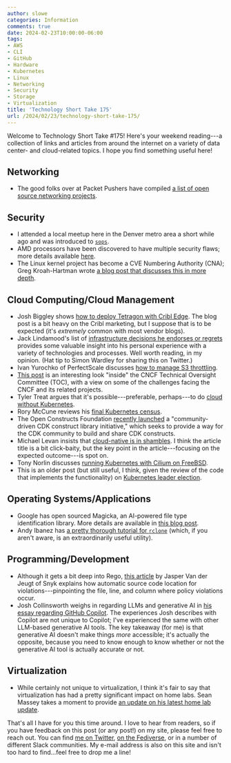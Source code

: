 ```yaml
---
author: slowe
categories: Information
comments: true
date: 2024-02-23T10:00:00-06:00
tags:
- AWS
- CLI
- GitHub
- Hardware
- Kubernetes
- Linux
- Networking
- Security
- Storage
- Virtualization
title: 'Technology Short Take 175'
url: /2024/02/23/technology-short-take-175/
---
```


Welcome to Technology Short Take #175! Here's your weekend reading---a collection of links and articles from around the internet on a variety of data center- and cloud-related topics. I hope you find something useful here!<!--more-->

## Networking

* The good folks over at Packet Pushers have compiled [a list of open source networking projects][link-14].

## Security

* I attended a local meetup here in the Denver metro area a short while ago and was introduced to [`sops`][link-3].
* AMD processors have been discovered to have multiple security flaws; more details available [here][link-10].
* The Linux kernel project has become a CVE Numbering Authority (CNA); Greg Kroah-Hartman wrote [a blog post that discusses this in more depth][link-11].

## Cloud Computing/Cloud Management

* Josh Biggley shows [how to deploy Tetragon with Cribl Edge][link-1]. The blog post is a bit heavy on the Cribl marketing, but I suppose that is to be expected (it's _extremely_ common with most vendor blogs).
* Jack Lindamood's list of [infrastructure decisions he endorses or regrets][link-2] provides some valuable insight into his personal experience with a variety of technologies and processes. Well worth reading, in my opinion. (Hat tip to Simon Wardley for sharing this on Twitter.)
* Ivan Yurochko of PerfectScale discusses [how to manage S3 throttling][link-5].
* [This post][link-6] is an interesting look "inside" the CNCF Technical Oversight Committee (TOC), with a view on some of the challenges facing the CNCF and its related projects.
* Tyler Treat argues that it's possible---preferable, perhaps---to do [cloud without Kubernetes][link-7].
* Rory McCune reviews his [final Kubernetes census][link-12].
* The Open Constructs Foundation [recently launched][link-16] a "community-driven CDK construct library initiative," which seeks to provide a way for the CDK community to build and share CDK constructs.
* Michael Levan insists that [cloud-native is in shambles][link-17]. I think the article title is a bit click-baity, but the key point in the article---focusing on the expected outcome---is spot on.
* Tony Norlin discusses [running Kubernetes with Cilium on FreeBSD][link-18].
* This is an older post (but still useful, I think, given the review of the code that implements the functionality) on [Kubernetes leader election][link-19].

## Operating Systems/Applications

* Google has open sourced Magicka, an AI-powered file type identification library. More details are available in [this blog post][link-9].
* Andy Ibanez has [a pretty thorough tutorial for `rclone`][link-15] (which, if you aren't aware, is an extraordinarily useful utility).

## Programming/Development

* Although it gets a bit deep into Rego, [this article][link-4] by Jasper Van der Jeugt of Snyk explains how automatic source code location for violations---pinpointing the file, line, and column where policy violations occur.
* Josh Collinsworth weighs in regarding LLMs and generative AI in [his essay regarding GitHub Copilot][link-13]. The experiences Josh describes with Copilot are not unique to Copilot; I've experienced the same with other LLM-based generative AI tools. The key takeaway (for me) is that generative AI doesn't make things _more_ accessible; it's actually the opposite, because you need to know enough to know whether or not the generative AI tool is actually accurate or not.

## Virtualization

* While certainly not unique to virtualization, I think it's fair to say that virtualization has had a pretty significant impact on home labs. Sean Massey takes a moment to provide [an update on his latest home lab update][link-8].

That's all I have for you this time around. I love to hear from readers, so if you have feedback on this post (or any post!) on my site, please feel free to reach out. You can find [me on Twitter][link-99], [on the Fediverse][link-30], or in a number of different Slack communities. My e-mail address is also on this site and isn't too hard to find...feel free to drop me a line!

[link-1]: https://cribl.io/blog/taming-tetragon-with-cribl-cloud/
[link-2]: https://cep.dev/posts/every-infrastructure-decision-i-endorse-or-regret-after-4-years-running-infrastructure-at-a-startup/
[link-3]: https://github.com/getsops/sops
[link-4]: https://snyk.io/blog/automatic-source-locations-rego/
[link-5]: https://www.perfectscale.io/blog/aws-s3-throttling
[link-6]: https://codeengineered.com/blog/2024/retro-cncf-toc/
[link-7]: https://blog.realkinetic.com/cloud-without-kubernetes-d0487a4ab345
[link-8]: https://thevirtualhorizon.com/2024/02/16/the-home-lab-update-2024/
[link-9]: https://opensource.googleblog.com/2024/02/magika-ai-powered-fast-and-efficient-file-type-identification.html
[link-10]: https://securityonline.info/high-alert-amd-processors-hit-by-multiple-security-flaws/
[link-11]: http://www.kroah.com/log/blog/2024/02/13/linux-is-a-cna/
[link-12]: https://raesene.github.io/blog/2024/02/17/a-final-kubernetes-censys/
[link-13]: https://joshcollinsworth.com/blog/copilot
[link-14]: https://packetpushers.net/blog/open-source-networking-projects/
[link-15]: https://www.andyibanez.com/posts/rclone-basics-encryption/
[link-16]: https://www.open-constructs.org/
[link-17]: https://dev.to/thenjdevopsguy/cloud-native-is-in-shambles-1klf
[link-18]: https://medium.com/@norlin.t/kubernetes-on-freebsd-with-linux-worker-nodes-and-cilium-a87c50daef03
[link-19]: https://medium.com/michaelbi-22303/deep-dive-into-kubernetes-simple-leader-election-3712a8be3a99
[link-30]: https://fosstodon.org/@scottslowe
[link-99]: https://twitter.com/scott_lowe
